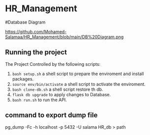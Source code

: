# HR_Management 

#Database Diagram

https://github.com/Mohamed-Salamaa/HR_Management/blob/main/DB%20Diagram.png



## Running the project
The Project Controlled by the following scripts:

1. `bash setup.sh` a shell script to prepare the enviroment and install packages.
2. `source env/bin/activate` a shell script to activate the enviroment.
3. `bash clone-db.sh` a shell script restore th db.
4. `flask db upgrade` to apply changes to Database.
5. `bash run.sh` to run the API.


## command to export dump file
pg_dump -Fc -h localhost -p 5432 -U salama HR_db > path
